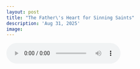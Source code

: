 ```yaml
---
layout: post
title: "The Father\'s Heart for Sinning Saints"
description: 'Aug 31, 2025'
image:
---
```


<audio controls>
  <source src="assets/audio/fbc_2025-08-31_sermon.mp3" type="audio/mp3">
Your browser does not support the audio element.
</audio>
